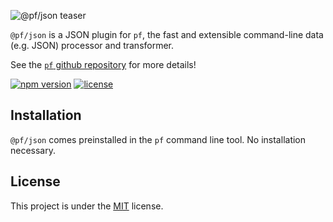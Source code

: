 ![@pf/json teaser][teaser]

`@pf/json` is a JSON plugin for `pf`, the fast and extensible command-line data (e.g. JSON) processor and transformer.

See the [`pf` github repository][pf] for more details!

[![npm version](https://img.shields.io/npm/v/fx.svg?color=orange)](https://www.npmjs.com/package/fx)
[![license](https://img.shields.io/badge/license-MIT-blue.svg?color=green)][license]

## Installation

`@pf/json` comes preinstalled in the `pf` command line tool. No installation necessary.

## License

This project is under the [MIT][license] license.

[license]: https://github.com/Yord/pf-json/blob/master/LICENSE
[teaser]: ./teaser.gif
[pf]: https://github.com/Yord/pf